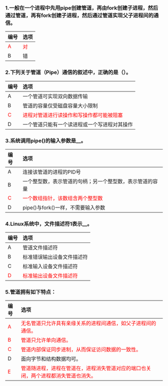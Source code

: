 ### 1.一般在一个进程中先用pipe创建管道，再由fork创建子进程，然后通过管道，再有fork创建子进程，然后通过管道实现父子进程间的通信。
|编号|选项|
|:-|:-|
|<font color="red">A</font>|<font color="red">对</font>|
|B|错|

### 2.下列关于管道（Pipe）通信的叙述中，正确的是（）。
|编号|选项|
|:-|:-|
|A|一个管道可实现双向数据传输|
|B|管道的容量仅受磁盘容量大小限制|
|<font color="red">C</font>|<font color="red">进程对管道进行读操作和写操作都可能被阻塞</font>|
|D|一个管道只能有一个读进程或一个写进程对其操作|

### 3.系统调用pipe()的输入参数是__。
|编号|选项|
|:-|:-|
|A|连接该管道的进程的PID号|
|B|一个整型数，表示管道的句柄；另一个整型数，表示管道的容量|
|<font color="red">C</font>|<font color="red">一个数组指针，该数组含两个整型数</font>|
|D|pipe()与fork()一样，不需要输入参数|

### 4.Linux系统中，文件描述符1表示__。
|编号|选项|
|:-|:-|
|A|管道文件描述符|
|B|标准错误输出设备文件描述符|
|C|标准输入设备文件描述符|
|<font color="red">D</font>|<font color="red">标准输出设备文件描述符</font>|

### 5.管道拥有如下特点：
|编号|选项|
|:-|:-|
|<font color="red">A</font>|<font color="red">无名管道只允许具有亲缘关系的进程间通信，如父子进程间的通信。</font>|
|<font color="red">B</font>|<font color="red">管道只允许单向通信。</font>|
|<font color="red">C</font>|<font color="red">管道内部保证同步进制，从而保证访问数据的一致性。</font>|
|D|面向字节和结构数据均可。|
|<font color="red">E</font>|<font color="red">管道随进程，进程在管道在，进程消失管道对应的端口也关闭，两个进程都消失管道也消失。</font>|

